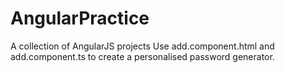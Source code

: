 # AngularPractice
A collection of AngularJS projects
Use add.component.html and add.component.ts to create a personalised password generator.
